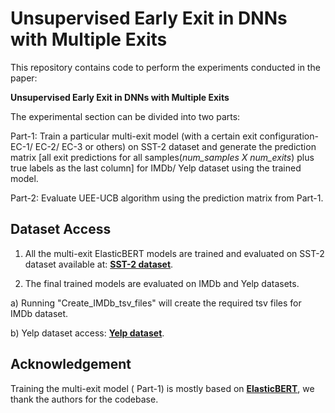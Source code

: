 # Unsupervised Early Exit in DNNs with Multiple Exits

This repository contains code to perform the experiments conducted in the paper:

**Unsupervised Early Exit in DNNs with Multiple Exits**

The experimental section can be divided into two parts:

Part-1:  Train a particular multi-exit model (with a certain exit configuration- EC-1/ EC-2/ EC-3 or others) on SST-2 dataset and generate
the prediction matrix [all exit predictions for all samples(*num_samples*  *X*  *num_exits*) plus true labels as the last column] for IMDb/ Yelp dataset using the trained model.

Part-2:  Evaluate UEE-UCB algorithm using the prediction matrix from Part-1.

## Dataset Access

1) All the multi-exit ElasticBERT models are trained and evaluated on SST-2 dataset available at:
[**SST-2 dataset**](http://eluebenchmark.fastnlp.top/#/task?taskId=3).

2) The final trained models are evaluated on IMDb and Yelp datasets.

a) Running "Create_IMDb_tsv_files" will create the required tsv files for IMDb dataset.

b) Yelp dataset access: [**Yelp dataset**](https://web.archive.org/web/20220401065200/https://s3.amazonaws.com/fast-ai-nlp/yelp_review_polarity_csv.tgz).

## Acknowledgement

Training the multi-exit model ( Part-1) is mostly based on [**ElasticBERT**](https://github.com/fastnlp/ElasticBERT), we thank the authors for the codebase.
